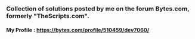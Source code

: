 ### Collection of solutions posted by me on the forum Bytes.com, formerly "TheScripts.com".
#### My Profile : https://bytes.com/profile/510459/dev7060/
